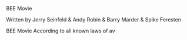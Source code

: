 BEE Movie

Written by Jerry Seinfeld & Andy Robin & Barry Marder & Spike Feresten


BEE Movie
According to all known laws of av